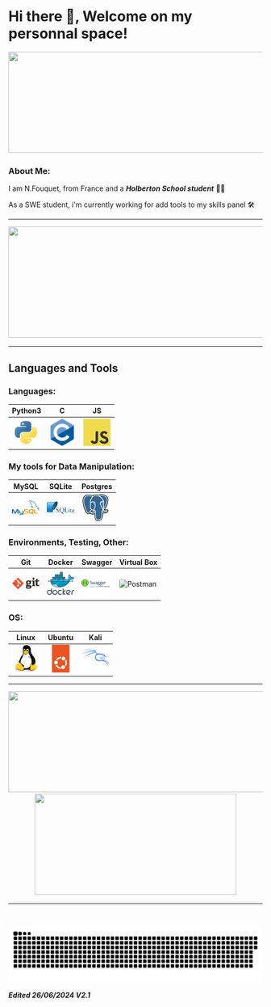 # Hi there 👋, Welcome on my personnal space!

<p align="center">
  <img width="1000" height="200" src="https://github-profile-trophy.vercel.app/?username=phantomwatchdog&title=Stars,Followers,Commits,Repositories,MultipleLang,PullRequest&theme=onedark">
</p>

<!-- Customized picture -->
### About Me:
I am N.Fouquet, from France and a ***Holberton School student*** :man_student:

As a SWE student, i'm currently working for add tools to my skills panel :hammer_and_wrench:

---

<p align="center">
  <img width="800" height="220" src="https://streak-stats.demolab.com?user=phantomwatchdog&theme=bear&border_radius=5&date_format=j%20M%5B%20Y%5D&mode=weekly&ring=FF2D19FB&stroke=FF2D19FB&sideNums=FF2D19FB&currStreakNum=2919EB&fire=2919EB&currStreakLabel=2919EB&sideLabels=2919EB&background=000000">
</p>

---

## Languages and Tools

### Languages:
| Python3 | C | JS |
|----------|----------|----------|
|  <img src="https://github.com/devicons/devicon/blob/master/icons/python/python-original.svg" title="Python"  alt="Python" width="55" height="55"/> |  <img src="https://github.com/devicons/devicon/blob/master/icons/c/c-original.svg" title="C"  alt="C" width="55" height="55"/> |  <img src="https://github.com/devicons/devicon/blob/master/icons/javascript/javascript-original.svg" title="JavaScript" alt="JavaScript" width="55" height="55"/>

### My tools for Data Manipulation:
| MySQL | SQLite |  Postgres |
|----------|----------|----------|
|<img src="https://github.com/devicons/devicon/blob/master/icons/mysql/mysql-original-wordmark.svg" title="MySQL" alt="MySQL" width="55" height="55"/>|<img src="https://github.com/devicons/devicon/blob/master/icons/sqlite/sqlite-original-wordmark.svg" title="SQLite" alt="SQLite" width="55" height="55"/>|<img src="https://github.com/devicons/devicon/blob/master/icons/postgresql/postgresql-original.svg" title="pg" alt="pg" width="55" height="55"/>|

### Environments, Testing, Other:
| Git | Docker | Swagger | Virtual Box|
|----------|----------|----------|----------|
|<img src="https://github.com/devicons/devicon/blob/master/icons/git/git-original-wordmark.svg" title="Git" alt="Git" width="55" height="55"/>|<img src="https://github.com/devicons/devicon/blob/master/icons/docker/docker-original-wordmark.svg" title="Docker" alt="Docker" width="55" height="55"/>|<img src="https://github.com/devicons/devicon/blob/master/icons/swagger/swagger-original-wordmark.svg" title="Swagger" alt="Swagger" width="55" height="55"/>|<img src="https://banner2.cleanpng.com/20190501/xvt/kisspng-computer-icons-virtualbox-portable-network-graphic-virtualbox-icon-of-line-style-available-in-svg-5cca247f73f9e3.6112721115567514874751.jpg" title="Postman" alt="Postman" width="80" height="55"/>

### OS:
| Linux | Ubuntu | Kali |
|----------|----------|----------|
| <img src="https://github.com/devicons/devicon/blob/master/icons/linux/linux-original.svg" title="Linux" alt="Linux" width="55" height="55"/> | <img src="https://github.com/devicons/devicon/blob/master/icons/ubuntu/ubuntu-original.svg" title="Ubuntu" alt="Ubuntu" width="55" height="55"/> | <img src="https://github.com/canaleal/devicon/blob/new-icon-kali-linux/icons/kalilinux/kalilinux-original-wordmark.svg" title="Linux" alt="Linux" width="55" height="55"/> |

---

<p align="center">
  <img width="600" height="200" src="https://github-readme-stats.vercel.app/api?username=phantomwatchdog&show_icons=true&theme=vision-friendly-dark">
  <img width="400" height="200" src="https://github-readme-stats.vercel.app/api/top-langs/?username=phantomwatchdog&size_weight=0.0005&count_weight=0.3&layout=compact&theme=vision-friendly-dark">
</p>

---

<div id="header" align="center">
  <img src="https://komarev.com/ghpvc/?username=phantomwatchdog&style=for-the-badge&color=red" alt=""/>
</div>

<p align="center">
 <img width="1000" src="Assets/snake.svg" alt="snake"/>
</p>




***Edited 26/06/2024 V2.1***


